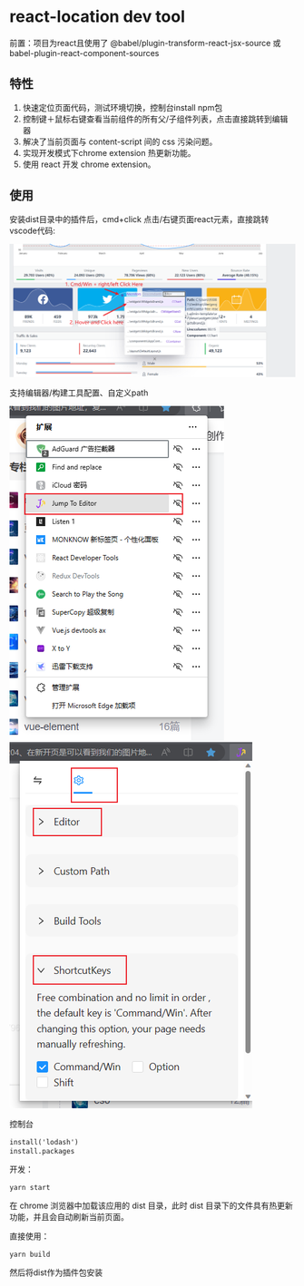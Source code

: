 # react-location dev tool



前置：项目为react且使用了 @babel/plugin-transform-react-jsx-source 或 babel-plugin-react-component-sources
## 特性

1. 快速定位页面代码，测试环境切换，控制台install npm包
2. 控制键＋鼠标右键查看当前组件的所有父/子组件列表，点击直接跳转到编辑器
3. 解决了当前页面与 content-script 间的 css 污染问题。
4. 实现开发模式下chrome extension 热更新功能。
5. 使用 react 开发 chrome extension。


## 使用

安装dist目录中的插件后，cmd+click 点击/右键页面react元素，直接跳转vscode代码:


![image](assets/deemo.png)


支持编辑器/构建工具配置、自定义path


![image](assets/react-location.png)
![image](assets/react-location2.png)

控制台
```
install('lodash')
install.packages
```


开发：
```
yarn start
```
在 chrome 浏览器中加载该应用的 dist 目录，此时 dist 目录下的文件具有热更新功能，并且会自动刷新当前页面。


直接使用：
```
yarn build
```
然后将dist作为插件包安装
